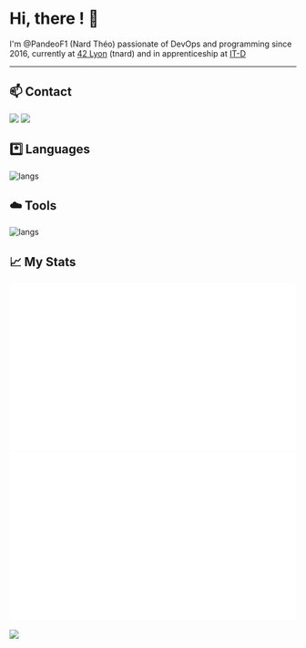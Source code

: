# Hi, there ! 👋
I'm @PandeoF1 (Nard Théo) passionate of DevOps and programming since 2016, currently at [42 Lyon](https://www.42lyon.fr/) (tnard) and in apprenticeship at [IT-D](https://fr.it-development.com/)

---

## 📫 Contact

<div align="left" style="display:inline_block"> 
  <a href="https://www.linkedin.com/in/theo-nard/" target="_blank"><img src="https://img.shields.io/badge/LinkedIn-0077B5?style=for-the-badge&logo=linkedin&logoColor=white" target="_blank"></a> 
  <a href = "mailto:contact@pandeo.fr"><img src="https://img.shields.io/badge/Gmail-D14836?style=for-the-badge&logo=gmail&logoColor=white" target="_blank"></a>

## *️⃣ Languages
![langs](https://skillicons.dev/icons?i=c,cpp,go,python,rust,javascript,typescript&perline=)

## ☁️ Tools
![langs](https://skillicons.dev/icons?i=git,github,docker,k8s,nginx,bitbucket,gcp,redis,rabbitmq,postgres,mongodb,mariadb&perline=)

## 📈 My Stats

[![status](https://raw.githubusercontent.com/PandeoF1/github-stats-transparent/output/generated/overview.svg)](#)
[![languages](https://raw.githubusercontent.com/PandeoF1/github-stats-transparent/output/generated/languages.svg)](#)

![](https://komarev.com/ghpvc/?username=PandeoF1&color=blue&style=for-the-badge)
